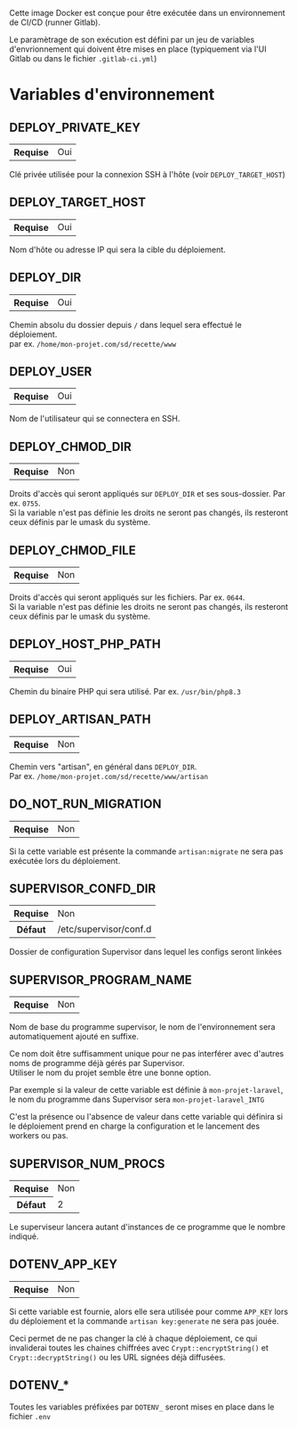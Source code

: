 Cette image Docker est conçue pour être exécutée dans un environnement de CI/CD (runner Gitlab).

Le paramètrage de son exécution est défini par un jeu de variables d'envrionnement qui doivent être mises en place (typiquement via l'UI Gitlab ou dans le fichier `.gitlab-ci.yml`)


# Variables d'environnement

## DEPLOY_PRIVATE_KEY

<table>
  <tr>
    <th>Requise</th>
    <td>Oui</td>
  </tr>
</table>

Clé privée utilisée pour la connexion SSH à l'hôte (voir `DEPLOY_TARGET_HOST`)

## DEPLOY_TARGET_HOST

<table>
  <tr>
    <th>Requise</th>
    <td>Oui</td>
  </tr>
</table>

Nom d'hôte ou adresse IP qui sera la cible du déploiement.

## DEPLOY_DIR
<table>
  <tr>
    <th>Requise</th>
    <td>Oui</td>
  </tr>
</table>

Chemin absolu du dossier depuis `/` dans lequel sera effectué le déploiement.\
par ex. `/home/mon-projet.com/sd/recette/www`

## DEPLOY_USER
<table>
  <tr>
    <th>Requise</th>
    <td>Oui</td>
  </tr>
</table>

Nom de l'utilisateur qui se connectera en SSH.

## DEPLOY_CHMOD_DIR
<table>
  <tr>
    <th>Requise</th>
    <td>Non</td>
  </tr>
</table>

Droits d'accès qui seront appliqués sur `DEPLOY_DIR` et ses sous-dossier. Par ex. `0755`.\
Si la variable n'est pas définie les droits ne seront pas changés, ils resteront ceux définis par le umask du système.

## DEPLOY_CHMOD_FILE
<table>
  <tr>
    <th>Requise</th>
    <td>Non</td>
  </tr>
</table>

Droits d'accès qui seront appliqués sur les fichiers. Par ex. `0644`.\
Si la variable n'est pas définie les droits ne seront pas changés, ils resteront ceux définis par le umask du système.

## DEPLOY_HOST_PHP_PATH
<table>
  <tr>
    <th>Requise</th>
    <td>Oui</td>
  </tr>
</table>

Chemin du binaire PHP qui sera utilisé. Par ex. `/usr/bin/php8.3`

## DEPLOY_ARTISAN_PATH
<table>
  <tr>
    <th>Requise</th>
    <td>Non</td>
  </tr>
</table>

Chemin vers "artisan", en général dans `DEPLOY_DIR`.\
Par ex. `/home/mon-projet.com/sd/recette/www/artisan`

## DO_NOT_RUN_MIGRATION
<table>
  <tr>
    <th>Requise</th>
    <td>Non</td>
  </tr>
</table>

Si la cette variable est présente la commande `artisan:migrate` ne sera pas exécutée lors du déploiement.

## SUPERVISOR_CONFD_DIR
<table>
  <tr>
    <th>Requise</th>
    <td>Non</td>
  </tr>
  <tr>
    <th>Défaut</th>
    <td>/etc/supervisor/conf.d</td>
  </tr>
</table>
Dossier de configuration Supervisor dans lequel les configs seront linkées

## SUPERVISOR_PROGRAM_NAME
<table>
  <tr>
    <th>Requise</th>
    <td>Non</td>
  </tr>
</table>
Nom de base du programme supervisor, le nom de l'environnement sera automatiquement ajouté en suffixe.

Ce nom doit être suffisamment unique pour ne pas interférer avec d'autres noms de programme déjà gérés par Supervisor.\
Utiliser le nom du projet semble être une bonne option.

Par exemple si la valeur de cette variable est définie à `mon-projet-laravel`, le nom du programme dans Supervisor sera `mon-projet-laravel_INTG`

C'est la présence ou l'absence de valeur dans cette variable qui définira si le déploiement prend en charge la configuration et le lancement des workers ou pas.

## SUPERVISOR_NUM_PROCS
<table>
  <tr>
    <th>Requise</th>
    <td>Non</td>
  </tr>
  <tr>
    <th>Défaut</th>
    <td>2</td>
  </tr>
</table>
Le superviseur lancera autant d'instances de ce programme que le nombre indiqué.

## DOTENV_APP_KEY

<table>
  <tr>
    <th>Requise</th>
    <td>Non</td>
  </tr>
</table>

Si cette variable est fournie, alors elle sera utilisée pour comme `APP_KEY` lors du déploiement
et la commande `artisan key:generate` ne sera pas jouée.

Ceci permet de ne pas changer la clé à chaque déploiement, ce qui invaliderai toutes les chaines chiffrées avec `Crypt::encryptString()` et `Crypt::decryptString()` ou les URL signées déjà diffusées.

## DOTENV_*
Toutes les variables préfixées par `DOTENV_` seront mises en place dans le fichier `.env`

